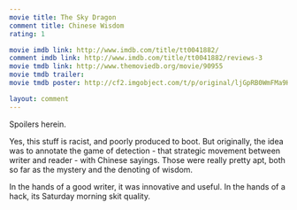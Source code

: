 ```yaml
---
movie title: The Sky Dragon
comment title: Chinese Wisdom
rating: 1

movie imdb link: http://www.imdb.com/title/tt0041882/
comment imdb link: http://www.imdb.com/title/tt0041882/reviews-3
movie tmdb link: http://www.themoviedb.org/movie/90955
movie tmdb trailer: 
movie tmdb poster: http://cf2.imgobject.com/t/p/original/ljGpRB0WmFMa9H4JpRsCoWA34RA.jpg

layout: comment
---
```


Spoilers herein.

Yes, this stuff is racist, and poorly produced to boot. But originally, the idea was to annotate the game of detection - that strategic movement between writer and reader - with Chinese sayings. Those were really pretty apt, both so far as the mystery and the denoting of wisdom. 

In the hands of a good writer, it was innovative and useful. In the hands of a hack, its Saturday morning skit quality.